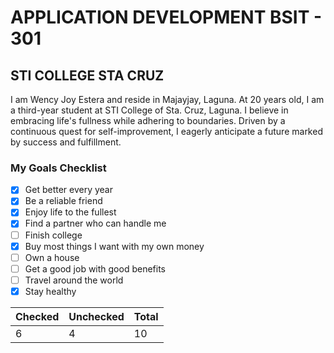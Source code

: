 # **APPLICATION DEVELOPMENT BSIT - 301**
## **STI COLLEGE STA CRUZ**
 I am Wency Joy Estera and reside in Majayjay, Laguna. At 20 years old, I am a third-year student at STI College of Sta. Cruz, Laguna. I believe in embracing life's fullness while adhering to boundaries. Driven by a continuous quest for self-improvement, I eagerly anticipate a future marked by success and fulfillment. 

### **My Goals Checklist**
- [x] Get better every year
- [x] Be a reliable friend
- [x] Enjoy life to the fullest
- [x] Find a partner who can handle me
- [ ] Finish college
- [x] Buy most things I want with my own money
- [ ] Own a house
- [ ] Get a good job with good benefits
- [ ] Travel around the world
- [x] Stay healthy

| Checked | Unchecked | Total |
| ----------- | ----------- | ----------- |
|    6    |     4     |   10   |
